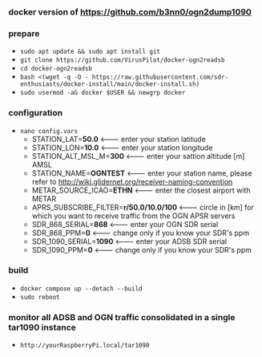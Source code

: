 ### docker version of https://github.com/b3nn0/ogn2dump1090

### prepare
- `sudo apt update && sudo apt install git`
- `git clone https://github.com/VirusPilot/docker-ogn2readsb`
- `cd docker-ogn2readsb`
- `bash <(wget -q -O - https://raw.githubusercontent.com/sdr-enthusiasts/docker-install/main/docker-install.sh)`
- `sudo usermod -aG docker $USER && newgrp docker`

### configuration
- `nano config.vars`
  - STATION_LAT=**50.0** <--- enter your station latitude
  - STATION_LON=**10.0** <--- enter your station longitude
  - STATION_ALT_MSL_M=**300** <--- enter your sattion altitude [m] AMSL
  - STATION_NAME=**OGNTEST** <--- enter your station name, please refer to http://wiki.glidernet.org/receiver-naming-convention
  - METAR_SOURCE_ICAO=**ETHN** <--- enter the closest airport with METAR
  - APRS_SUBSCRIBE_FILTER=**r/50.0/10.0/100** <--- circle in [km] for which you want to receive traffic from the OGN APSR servers
  - SDR_868_SERIAL=**868** <--- enter your OGN SDR serial
  - SDR_868_PPM=**0** <--- change only if you know your SDR's ppm
  - SDR_1090_SERIAL=**1090** <--- enter your ADSB SDR serial
  - SDR_1090_PPM=**0** <--- change only if you know your SDR's ppm

### build
- `docker compose up --detach --build`
- `sudo reboot`

### monitor all ADSB and OGN traffic consolidated in a single tar1090 instance
- `http://yourRaspberryPi.local/tar1090`

